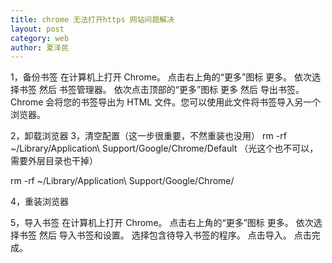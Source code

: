 ```yaml
---
title: chrome 无法打开https 网站问题解决
layout: post
category: web
author: 夏泽民
---
```

1，备份书签
在计算机上打开 Chrome。
点击右上角的“更多”图标 更多。
依次选择书签 然后 书签管理器。
依次点击顶部的“更多”图标 更多 然后 导出书签。
Chrome 会将您的书签导出为 HTML 文件。您可以使用此文件将书签导入另一个浏览器。
<!-- more -->
2，卸载浏览器
3，清空配置（这一步很重要，不然重装也没用）
rm -rf  ~/Library/Application\ Support/Google/Chrome/Default （光这个也不可以，需要外层目录也干掉）

rm -rf  ~/Library/Application\ Support/Google/Chrome/

4，重装浏览器

5，导入书签
在计算机上打开 Chrome。
点击右上角的“更多”图标 更多。
依次选择书签 然后 导入书签和设置。
选择包含待导入书签的程序。
点击导入。
点击完成。
